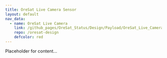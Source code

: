 ```yaml
---
title: OreSat Live Camera Sensor
layout: default
nav_data:
  - name: OreSat Live Camera
    link: /github_pages/OreSat_Status/Design/Payload/OreSat_Live_Camera/
    repo: /oresat-design
    defcolor: red
---
```



Placeholder for content...
